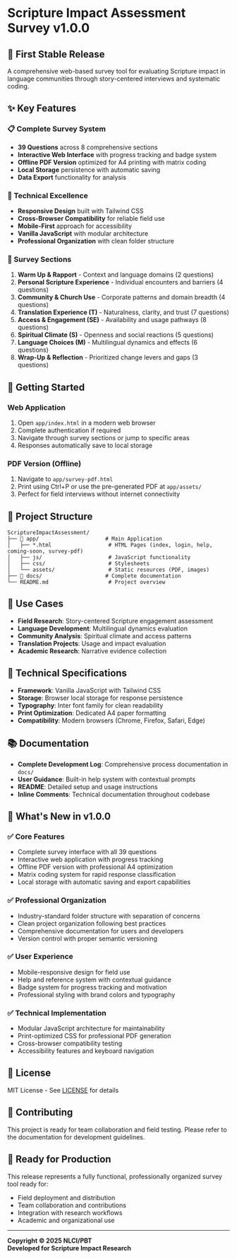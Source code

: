 # Scripture Impact Assessment Survey v1.0.0

## 🎉 First Stable Release

A comprehensive web-based survey tool for evaluating Scripture impact in language communities through story-centered interviews and systematic coding.

## ✨ Key Features

### 📋 Complete Survey System
- **39 Questions** across 8 comprehensive sections
- **Interactive Web Interface** with progress tracking and badge system
- **Offline PDF Version** optimized for A4 printing with matrix coding
- **Local Storage** persistence with automatic saving
- **Data Export** functionality for analysis

### 📱 Technical Excellence
- **Responsive Design** built with Tailwind CSS
- **Cross-Browser Compatibility** for reliable field use
- **Mobile-First** approach for accessibility
- **Vanilla JavaScript** with modular architecture
- **Professional Organization** with clean folder structure

### 📄 Survey Sections
1. **Warm Up & Rapport** - Context and language domains (2 questions)
2. **Personal Scripture Experience** - Individual encounters and barriers (4 questions)
3. **Community & Church Use** - Corporate patterns and domain breadth (4 questions)
4. **Translation Experience (T)** - Naturalness, clarity, and trust (7 questions)
5. **Access & Engagement (SE)** - Availability and usage pathways (8 questions)
6. **Spiritual Climate (S)** - Openness and social reactions (5 questions)
7. **Language Choices (M)** - Multilingual dynamics and effects (6 questions)
8. **Wrap-Up & Reflection** - Prioritized change levers and gaps (3 questions)

## 🚀 Getting Started

### Web Application
1. Open `app/index.html` in a modern web browser
2. Complete authentication if required
3. Navigate through survey sections or jump to specific areas
4. Responses automatically save to local storage

### PDF Version (Offline)
1. Navigate to `app/survey-pdf.html`
2. Print using Ctrl+P or use the pre-generated PDF at `app/assets/`
3. Perfect for field interviews without internet connectivity

## 📁 Project Structure

```
ScriptureImpactAssessment/
├── 📂 app/                     # Main Application
│   ├── *.html                  # HTML Pages (index, login, help, coming-soon, survey-pdf)
│   ├── js/                     # JavaScript functionality
│   ├── css/                    # Stylesheets
│   └── assets/                 # Static resources (PDF, images)
├── 📂 docs/                    # Complete documentation
└── README.md                   # Project overview
```

## 🎯 Use Cases

- **Field Research**: Story-centered Scripture engagement assessment
- **Language Development**: Multilingual dynamics evaluation
- **Community Analysis**: Spiritual climate and access patterns
- **Translation Projects**: Usage and impact evaluation
- **Academic Research**: Narrative evidence collection

## 🔧 Technical Specifications

- **Framework**: Vanilla JavaScript with Tailwind CSS
- **Storage**: Browser local storage for response persistence
- **Typography**: Inter font family for clean readability
- **Print Optimization**: Dedicated A4 paper formatting
- **Compatibility**: Modern browsers (Chrome, Firefox, Safari, Edge)

## 📚 Documentation

- **Complete Development Log**: Comprehensive process documentation in `docs/`
- **User Guidance**: Built-in help system with contextual prompts
- **README**: Detailed setup and usage instructions
- **Inline Comments**: Technical documentation throughout codebase

## 🎊 What's New in v1.0.0

### ✅ Core Features
- Complete survey interface with all 39 questions
- Interactive web application with progress tracking
- Offline PDF version with professional A4 optimization
- Matrix coding system for rapid response classification
- Local storage with automatic saving and export capabilities

### ✅ Professional Organization
- Industry-standard folder structure with separation of concerns
- Clean project organization following best practices
- Comprehensive documentation for users and developers
- Version control with proper semantic versioning

### ✅ User Experience
- Mobile-responsive design for field use
- Help and reference system with contextual guidance
- Badge system for progress tracking and motivation
- Professional styling with brand colors and typography

### ✅ Technical Implementation
- Modular JavaScript architecture for maintainability
- Print-optimized CSS for professional PDF generation
- Cross-browser compatibility testing
- Accessibility features and keyboard navigation

## 📄 License

MIT License - See [LICENSE](LICENSE) for details

## 🤝 Contributing

This project is ready for team collaboration and field testing. Please refer to the documentation for development guidelines.

## 🎯 Ready for Production

This release represents a fully functional, professionally organized survey tool ready for:
- Field deployment and distribution
- Team collaboration and contributions  
- Integration with research workflows
- Academic and organizational use

---

**Copyright © 2025 NLCI/PBT**  
**Developed for Scripture Impact Research**